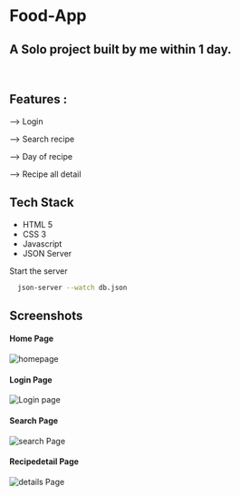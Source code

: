 <h1>Food-App</h1>

<h2>A Solo project built by me within 1 day.</h2>
<br>

## Features :

 <p>--> Login</p>
 <p>--> Search recipe</p>
 <p>--> Day of recipe</p>
 <p>--> Recipe all detail</p>





## Tech Stack

- HTML 5
- CSS 3
- Javascript
- JSON Server


Start the server
```bash
  json-server --watch db.json
```

## Screenshots

<h4>Home Page </h4>
<img src="https://user-images.githubusercontent.com/107308031/187673970-fe39075d-2f56-45c2-9ce0-559a883e3406.png"  alt="homepage"/>
<br>
<h4>Login Page</h4>
<img src="https://user-images.githubusercontent.com/107308031/187674010-6d3c37d4-da60-42f5-b664-0883e5114440.png" alt="Login page" />
<br>
<h4> Search Page</h4>
<img src="https://user-images.githubusercontent.com/107308031/187674506-ba20349c-9909-4217-9b6f-77bb67320c19.png" alt=" search Page" />
<br>
<h4>Recipedetail Page</h4>
<img src="https://user-images.githubusercontent.com/107308031/187674031-6ceaf8da-85e0-4024-a695-bf255eaf91db.png" alt="details Page" />

